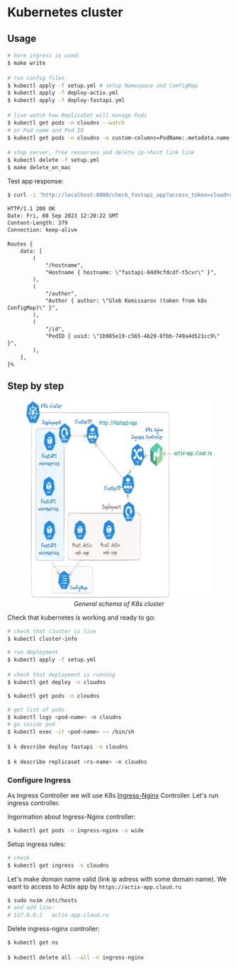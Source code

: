 # Kubernetes cluster

## Usage

```bash
# here ingress is used:
$ make write

# run config files
$ kubectl apply -f setup.yml # setup Namespace and ComfigMap
$ kubectl apply -f deploy-actix.yml
$ kubectl apply -f deploy-fastapi.yml

# live watch how ReplicaSet will manage Pods
$ kubectl get pods -n cloudns --watch
# or Pod name and Pod ID
$ kubectl get pods -n cloudns -o custom-columns=PodName:.metadata.name,PodUID:.metadata.uid

# stop server, free resourses and delete ip->host link line
$ kubectl delete -f setup.yml
$ make delete_on_mac
```

Test app response:

```bash
$ curl -i "http://localhost:8080/check_fastapi_app?access_token=cloudru125"
```

```
HTTP/1.1 200 OK
Date: Fri, 08 Sep 2023 12:20:22 GMT
Content-Length: 379
Connection: keep-alive

Routes {
    data: [
        (
            "/hostname",
            "Hostname { hostname: \"fastapi-84d9cfdcdf-t5cvr\" }",
        ),
        (
            "/author",
            "Author { author: \"Gleb Komissarov (taken from k8s ConfigMap)\" }",
        ),
        (
            "/id",
            "PodID { uuid: \"1b985e19-c565-4b29-8fbb-749a4d521cc9\" }",
        ),
    ],
}%
```

## Step by step

<center>
<figure>
    <img src="../imgs/k8s-cluster-v1.png" height="450">
    <figcaption><i>General schema of K8s cluster</i></figcaption>
</figure>
</center>

Check that kubernetes is working and ready to go:

```bash
# check that cluster is live
$ kubectl cluster-info
```

```bash
# run deployment
$ kubectl apply -f setup.yml

# check that deployment is running
$ kubectl get deploy -n cloudns
```

```bash
$ kubectl get pods -n cloudns
```

```bash
# get list of pods
$ kubectl logs <pod-name> -n cloudns
# go inside pod
$ kubectl exec -it <pod-name> -- /bin/sh

$ k describe deploy fastapi -n cloudns

$ k describe replicaset <rs-name> -n cloudns
```

### Configure Ingress

As Ingress Controller we will use K8s [Ingress-Nginx](https://kubernetes.github.io/ingress-nginx/deploy/) Controller. Let's run ingress controller.

Ingormation about Ingress-Nginx controller:

```bash
$ kubectl get pods -n ingress-nginx -o wide
```

Setup ingress rules:

```bash
# check
$ kubectl get ingress -n cloudns
```

Let's make domain name valid (link ip adress with some domain name). We want to access to Actix app by `https://actix-app.cloud.ru`

```bash
$ sudo nvim /etc/hosts
# and add line:
# 127.0.0.1   actix-app.cloud.ru
```

Delete ingress-nginx controller:

```bash
$ kubectl get ns

$ kubectl delete all --all -n ingress-nginx
```
